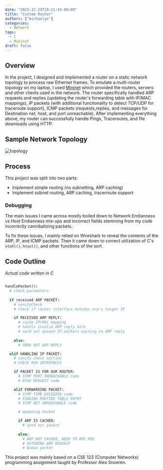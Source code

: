 ```yaml
---
date: "2023-12-29T10:21:43-08:00"
title: "Custom Router"
authors: ["michaelye"]
categories:
  - Network
tags:
  - C
  - Mininet
draft: false
---
```


## Overview
In the project, I designed and implemented a router on a static network topology to process raw Ethernet frames. To emulate a multi-router topology on my laptop, I used [Mininet](https://mininet.org/) which provided the routers, servers and other clients used in the network. The router specifically handled ARP requests and replies (updating the router's forwarding table with IP/MAC mappings), IP packets (with additional functionality to detect TCP/UDP for traceroute support), ICMP packets (requests,replies, and messages for Destination net, host, and port unreachable). After implementing everything above, my router can successfully handle Pings, Traceroutes, and file downloads using HTTP.

## Sample Network Topology
![topology](../../images/topology.jpg)

## Process

This project was split into two parts:
- Implement simple routing (no subnetting, ARP caching)
- Implement subnet routing, ARP caching, tracerroute support

### Debugging
The main issues I came across mostly boiled down to Network Endianness vs Host Endianness mix-ups and incorrect fields stemming from my code incorrectly cannibalizing packets.

To fix these issues, I mainly relied on Wireshark to reveal the contents of the ARP, IP, and ICMP packets.
Then it came down to correct utilization of C's `ntohl()`, `htonl()`, and other functions of the sort.

## Code Outline
*Actual code written in C*
```Python

handlePacket():
  # check parameters
  
  if received ARP PACKET:
    # sanityCheck
    # check if router interface matches arp's target IP

    if RECEIVED ARP REPLY:
      # cache IP/MAC mapping
      # handle invalid ARP reply here
      # send out queued IP packets waiting on ARP reply
    
    else:
      # SEND OUT ARP REPLY

  elif HANDLING IP PACKET:
    # sanity check section
    # CHECK OUR INTERFACES

    if PACKET IS FOR OUR ROUTER:
      # ICMP PORT UNREACHABLE code
      # ECHO REQUEST code

    elif FORWARDING PACKET:
      # ICMP TIME EXCEEDED code
      # FINDING ROUTING TABLE ENTRY
      # ICMP NET UNREACHABLE code

      # Updating Packet

      if ARP IS CACHED:
        # send out packet
      
      else:
        # ARP NOT CACHED, NEED TO ARP REQ
        # OUTGOING ARP REQUEST
        # Queue packet

```

This project was mainly based on a CSE 123 (Computer Networks) programming assignment taught by Professor Alex Snoeren.